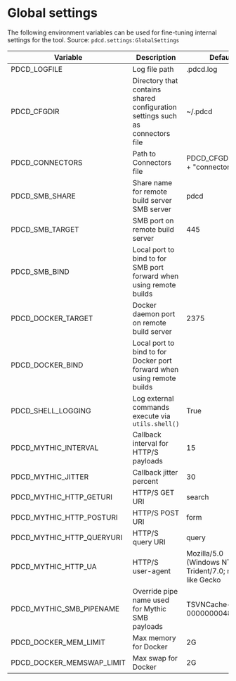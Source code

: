 # Global settings

The following environment variables can be used for fine-tuning internal settings for the tool. Source: `pdcd.settings:GlobalSettings`

|Variable|Description|Default|
|---|---|---|
|PDCD_LOGFILE|Log file path|.pdcd.log|
|PDCD_CFGDIR|Directory that contains shared configuration settings such as connectors file|~/.pdcd|
|PDCD_CONNECTORS|Path to Connectors file|PDCD_CFGDIR + "/" + "connectors"|
|PDCD_SMB_SHARE|Share name for remote build server SMB server|pdcd|
|PDCD_SMB_TARGET|SMB port on remote build server|445|
|PDCD_SMB_BIND|Local port to bind to for SMB port forward when using remote builds|<random high port>|
|PDCD_DOCKER_TARGET|Docker daemon port on remote build server|2375|
|PDCD_DOCKER_BIND|Local port to bind to for Docker port forward when using remote builds|<random high port>|
|PDCD_SHELL_LOGGING|Log external commands execute via `utils.shell()`|True|
|PDCD_MYTHIC_INTERVAL|Callback interval for HTTP/S payloads|15|
|PDCD_MYTHIC_JITTER|Callback jitter percent|30|
|PDCD_MYTHIC_HTTP_GETURI|HTTP/S GET URI|search|
|PDCD_MYTHIC_HTTP_POSTURI|HTTP/S POST URI|form|
|PDCD_MYTHIC_HTTP_QUERYURI|HTTP/S query URI|query|
|PDCD_MYTHIC_HTTP_UA|HTTP/S user-agent|Mozilla/5.0 (Windows NT 6.3; Trident/7.0; rv:11.0) like Gecko|
|PDCD_MYTHIC_SMB_PIPENAME|Override pipe name used for Mythic SMB payloads|TSVNCache-00000000487ca41a|
|PDCD_DOCKER_MEM_LIMIT|Max memory for Docker|2G|
|PDCD_DOCKER_MEMSWAP_LIMIT|Max swap for Docker|2G|

